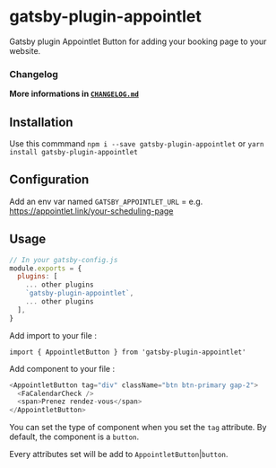 # gatsby-plugin-appointlet

Gatsby plugin Appointlet Button for adding your booking page to your website.

### Changelog

**More informations in [`CHANGELOG.md`](https://github.com/NovaGaia/gatsby-plugin-appointlet/blob/main/CHANGELOG.md)**

## Installation

Use this commmand `npm i --save gatsby-plugin-appointlet` or `yarn install gatsby-plugin-appointlet`

## Configuration

Add an env var named `GATSBY_APPOINTLET_URL` = e.g. https://appointlet.link/your-scheduling-page

## Usage

```javascript
// In your gatsby-config.js
module.exports = {
  plugins: [
    ... other plugins
    `gatsby-plugin-appointlet`,
    ... other plugins
  ],
}
```

Add import to your file :

`import { AppointletButton } from 'gatsby-plugin-appointlet'`

Add component to your file :

```javascript
<AppointletButton tag="div" className="btn btn-primary gap-2">
  <FaCalendarCheck />
  <span>Prenez rendez-vous</span>
</AppointletButton>
```

You can set the type of component when you set the `tag` attribute. By default, the component is a `button`.

Every attributes set will be add to `AppointletButton`|`button`.
